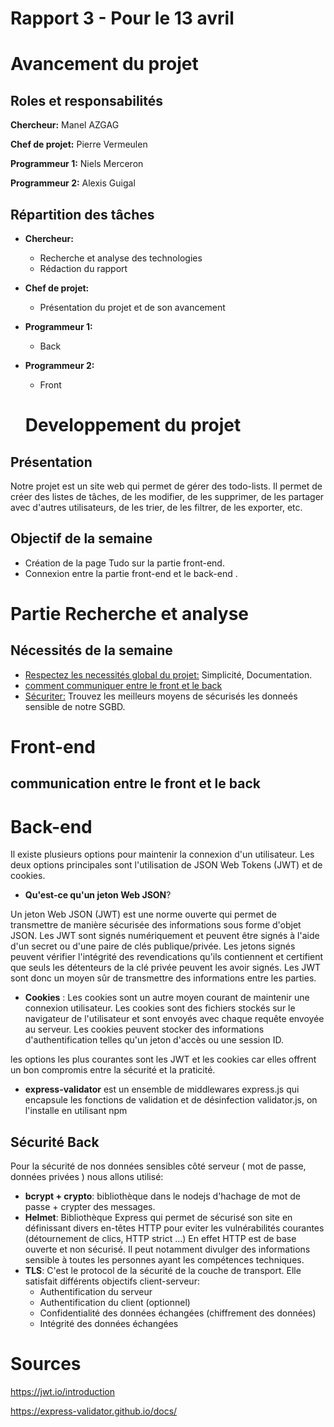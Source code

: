# Rapport 3 - Pour le 13 avril

# Avancement du projet
## Roles et responsabilités
**Chercheur:** Manel AZGAG

**Chef de projet:** Pierre Vermeulen  

**Programmeur 1:** Niels Merceron 

**Programmeur 2:** Alexis Guigal   

## Répartition des tâches
- **Chercheur:** 
  - Recherche et analyse des technologies
  - Rédaction du rapport 

- **Chef de projet:**  
  - Présentation du projet et de son avancement

- **Programmeur 1:**  
  -  Back

- **Programmeur 2:**
  - Front 


  # Developpement du projet
## Présentation
Notre projet est un site web qui permet de gérer des todo-lists. Il permet de créer des listes de tâches, de les modifier, de les supprimer, de les partager avec d'autres utilisateurs, de les trier, de les filtrer, de les exporter, etc. 

## Objectif de la semaine
- Création de la page Tudo sur la partie front-end.
- Connexion entre la partie front-end et le back-end .


# Partie Recherche et analyse
## Nécessités de la semaine
- <u>Respectez les necessités global du projet:</u> Simplicité, Documentation.
- <u>comment communiquer entre le front et le back</u>
- <u>Sécuriter:</u> Trouvez les meilleurs moyens de sécurisés les donneés sensible de notre SGBD.

# Front-end
## communication entre le front et le back









# Back-end 

 Il existe plusieurs options pour maintenir la connexion d'un utilisateur. Les deux options principales sont l'utilisation de JSON Web Tokens (JWT) et de cookies.

- **Qu'est-ce qu'un jeton Web JSON**?

Un jeton Web JSON (JWT) est une norme ouverte qui permet de transmettre de manière sécurisée des informations sous forme d'objet JSON. Les JWT sont signés numériquement et peuvent être signés à l'aide d'un secret ou d'une paire de clés publique/privée.
Les jetons signés peuvent vérifier l'intégrité des revendications qu'ils contiennent et certifient que seuls les détenteurs de la clé privée peuvent les avoir signés. Les JWT sont donc un moyen sûr de transmettre des informations entre les parties.

- **Cookies** : Les cookies sont un autre moyen courant de maintenir une connexion utilisateur. Les cookies sont des fichiers stockés sur le navigateur de l'utilisateur et sont envoyés avec chaque requête envoyée au serveur. Les cookies peuvent stocker des informations d'authentification telles qu'un jeton d'accès ou une session ID.

les options les plus courantes sont les JWT et les cookies car elles offrent un bon compromis entre la sécurité et la praticité.

- **express-validator**
 est un ensemble de middlewares express.js qui encapsule les fonctions de validation et de désinfection validator.js, on l'installe en utilisant npm

 ## Sécurité Back

Pour la sécurité de nos données sensibles côté serveur ( mot de passe, données privées ) nous allons utilisé:
- **bcrypt + crypto**: bibliothèque dans le nodejs d'hachage de mot de passe + crypter des messages.
- **Helmet**: Bibliothèque Express qui permet de sécurisé son site en définissant divers en-têtes HTTP pour eviter les vulnérabilités courantes (détournement de clics, HTTP strict ...)
En effet HTTP est de base ouverte et non sécurisé. Il peut notamment divulger des informations sensible à toutes les personnes ayant les compétences techniques.
- **TLS**: C'est le protocol de la sécurité de la couche de transport. 
Elle satisfait différents objectifs client-serveur:
  - Authentification du serveur
  - Authentification du client (optionnel)
  - Confidentialité des données échangées (chiffrement des données)
  - Intégrité des données échangées





























































# Sources
https://jwt.io/introduction

https://express-validator.github.io/docs/





